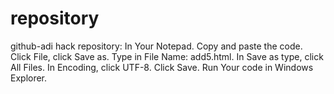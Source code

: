 repository
==========

github-adi hack repository:
In Your Notepad. Copy and paste the code. Click File, click Save as. Type in File Name: add5.html. In Save as type, click All Files. In Encoding, click UTF-8. Click Save. Run Your code in Windows Explorer. 
